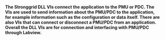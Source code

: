 ﻿**The Stronggrid DLL VIs connect the application to the PMU or PDC. The VIs are used to send information about the PMU/PDC to the application, for example information such as the configuration or data itself. There are also VIs that can connect or disconnect a PMU/PDC from an application. Overall the DLL VIs are for connection and interfacing with PMU/PDC through Labview.**
